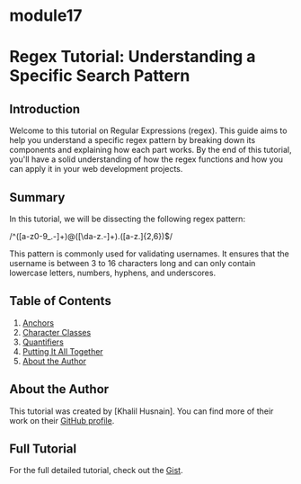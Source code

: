 # module17

# Regex Tutorial: Understanding a Specific Search Pattern

## Introduction

Welcome to this tutorial on Regular Expressions (regex). This guide aims to help you understand a specific regex pattern by breaking down its components and explaining how each part works. By the end of this tutorial, you'll have a solid understanding of how the regex functions and how you can apply it in your web development projects.

## Summary

In this tutorial, we will be dissecting the following regex pattern:

/^([a-z0-9_\.-]+)@([\da-z\.-]+)\.([a-z\.]{2,6})$/

This pattern is commonly used for validating usernames. It ensures that the username is between 3 to 16 characters long and can only contain lowercase letters, numbers, hyphens, and underscores.

## Table of Contents

1. [Anchors](#anchors)
2. [Character Classes](#character-classes)
3. [Quantifiers](#quantifiers)
4. [Putting It All Together](#putting-it-all-together)
5. [About the Author](#about-the-author)

## About the Author

This tutorial was created by [Khalil Husnain]. You can find more of their work on their [GitHub profile](https://github.com/khalilhusnain).

## Full Tutorial
For the full detailed tutorial, check out the [Gist](https://gist.github.com/khalilhusnain/219e7f700945632d434822ad009fdb79).
